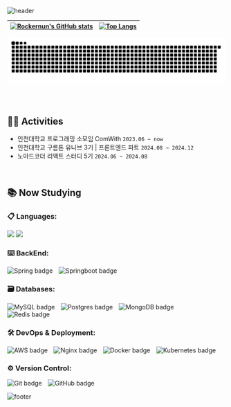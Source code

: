 ![header](https://capsule-render.vercel.app/api?type=waving&color=auto&height=200&section=header&text=😁%20Welcome%20to%20my%20Github!&fontSize=63)

<div align="center">
<!-- 통계 -->

| [![Rockernun's GitHub stats](https://github-readme-streak-stats.herokuapp.com/?user=Rockernun&theme=radical&center=true)](https://github.com/anuraghazra/github-readme-stats) | [![Top Langs](https://github-readme-stats.vercel.app/api/top-langs/?username=Rockernun&layout=compact&theme=radical)](https://github.com/anuraghazra/github-readme-stats) |
| ---------------------------------------------------------------------------------------------------------------------------------------------------------- | --------------------------------------------------------------------------------------------------------------------------------------------------------- |

</div>

<img src="https://raw.githubusercontent.com/rockernun/rockernun/output/snake.svg" alt="Snake animation" />

###

&nbsp;

## 🏃‍♀️ Activities
- 인천대학교 프로그래밍 소모임 ComWith `2023.06 ~ now`
- 인천대학교 구름톤 유니브 3기 | 프론트엔드 파트 `2024.08 ~ 2024.12`
- 노마드코더 리액트 스터디 5기 `2024.06 ~ 2024.08`

&nbsp;


<h2>📚 Now Studying</h2>

<h3>📋 Languages:</h3>
<p>
  <img src="https://img.shields.io/badge/java-%23ED8B00.svg?style=for-the-badge&logo=openjdk&logoColor=white" height="31"/>
  <img src="https://img.shields.io/badge/kotlin-%237F52FF.svg?style=for-the-badge&logo=kotlin&logoColor=white" height="31"/>
</p>

<h3>⌨️ BackEnd:</h3>
<p>
  <img src="https://img.shields.io/badge/Spring-%236DB33F.svg?style=for-the-badge&logo=spring&logoColor=white" height="31" alt="Spring badge" style="margin-right: 10px;" />
  <img src="https://img.shields.io/badge/-Spring_Boot-6DB33F?style=for-the-badge&logo=spring-boot&logoColor=white" height="31" alt="Springboot badge" style="margin-right: 10px;" />
</p>

<h3>🗃️ Databases:</h3>
<p>
  <img src="https://img.shields.io/badge/mysql-4479A1.svg?style=for-the-badge&logo=mysql&logoColor=white" height="31" alt="MySQL badge" style="margin-right: 10px;" />
  <img src="https://img.shields.io/badge/postgres-%23316192.svg?style=for-the-badge&logo=postgresql&logoColor=white" height="31" alt="Postgres badge" style="margin-right: 10px;" />
  <img src="https://img.shields.io/badge/MongoDB-%234ea94b.svg?style=for-the-badge&logo=mongodb&logoColor=white" height="31" alt="MongoDB badge" style="margin-right: 10px;" />
  <img src="https://img.shields.io/badge/redis-%23DD0031.svg?style=for-the-badge&logo=redis&logoColor=white" height="31" alt="Redis badge" style="margin-right: 10px;" />
</p>

<h3>🛠️ DevOps & Deployment:</h3>
<p>
  <img src="https://img.shields.io/badge/AWS-%23FF9900.svg?style=for-the-badge&logo=amazon-aws&logoColor=white" height="31" alt="AWS badge" style="margin-right: 10px;" />
  <img src="https://img.shields.io/badge/nginx-%23009639.svg?style=for-the-badge&logo=nginx&logoColor=white" height="31" alt="Nginx badge" style="margin-right: 10px;" />
  <img src="https://img.shields.io/badge/docker-%230db7ed.svg?style=for-the-badge&logo=docker&logoColor=white" height="31" alt="Docker badge" style="margin-right: 10px;" />
  <img src="https://img.shields.io/badge/kubernetes-%23326ce5.svg?style=for-the-badge&logo=kubernetes&logoColor=white" height="31" alt="Kubernetes badge" style="margin-right: 10px;" />
</p>

<h3>⚙️ Version Control:</h3>
<p>
  <img src="https://img.shields.io/badge/git-%23F05033.svg?style=for-the-badge&logo=git&logoColor=white" height="31" alt="Git badge" style="margin-right: 10px;" />
  <img src="https://img.shields.io/badge/GitHub-181717.svg?style=for-the-badge&logo=github&logoColor=white" height="31" alt="GitHub badge" style="margin-right: 10px;" />
</p>




![footer](https://capsule-render.vercel.app/api?type=waving&color=auto&height=100&section=footer)
